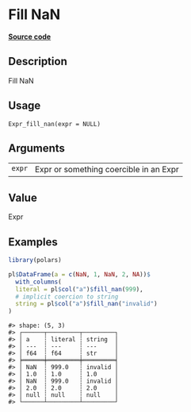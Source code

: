 

# Fill NaN

[**Source code**](https://github.com/pola-rs/r-polars/tree/main/R/expr__expr.R#L1740)

## Description

Fill NaN

## Usage

<pre><code class='language-R'>Expr_fill_nan(expr = NULL)
</code></pre>

## Arguments

<table>
<tr>
<td style="white-space: nowrap; font-family: monospace; vertical-align: top">
<code id="Expr_fill_nan_:_expr">expr</code>
</td>
<td>
Expr or something coercible in an Expr
</td>
</tr>
</table>

## Value

Expr

## Examples

``` r
library(polars)

pl$DataFrame(a = c(NaN, 1, NaN, 2, NA))$
  with_columns(
  literal = pl$col("a")$fill_nan(999),
  # implicit coercion to string
  string = pl$col("a")$fill_nan("invalid")
)
```

    #> shape: (5, 3)
    #> ┌──────┬─────────┬─────────┐
    #> │ a    ┆ literal ┆ string  │
    #> │ ---  ┆ ---     ┆ ---     │
    #> │ f64  ┆ f64     ┆ str     │
    #> ╞══════╪═════════╪═════════╡
    #> │ NaN  ┆ 999.0   ┆ invalid │
    #> │ 1.0  ┆ 1.0     ┆ 1.0     │
    #> │ NaN  ┆ 999.0   ┆ invalid │
    #> │ 2.0  ┆ 2.0     ┆ 2.0     │
    #> │ null ┆ null    ┆ null    │
    #> └──────┴─────────┴─────────┘
